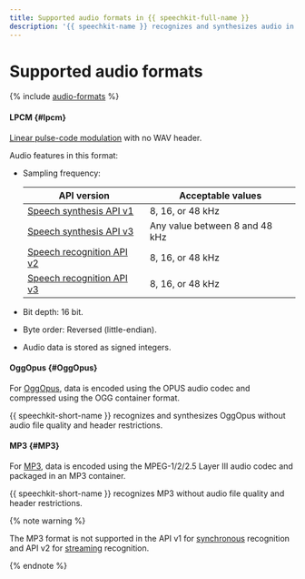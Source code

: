 ```yaml
---
title: Supported audio formats in {{ speechkit-full-name }}
description: '{{ speechkit-name }} recognizes and synthesizes audio in LPCM, OggOpus, and MP3 formats.'
---
```


# Supported audio formats

{% include [audio-formats](../_includes/speechkit/audio-formats.md) %}

#### LPCM {#lpcm}

[Linear pulse-code modulation](https://en.wikipedia.org/wiki/Pulse-code_modulation) with no WAV header.

Audio features in this format:

* Sampling frequency:

  | API version | Acceptable values |
  | --- | --- |
  | [Speech synthesis API v1](tts/index.md) | 8, 16, or 48 kHz |
  | [Speech synthesis API v3](tts-v3/api-ref/grpc/index.md) | Any value between 8 and 48 kHz |
  | [Speech recognition API v2](stt/index.md) | 8, 16, or 48 kHz |
  | [Speech recognition API v3](stt-v3/api-ref/grpc/index.md) | 8, 16, or 48 kHz |

* Bit depth: 16 bit.
* Byte order: Reversed (little-endian).
* Audio data is stored as signed integers.

#### OggOpus {#OggOpus}

For [OggOpus](https://wiki.xiph.org/OggOpus), data is encoded using the OPUS audio codec and compressed using the OGG container format.

{{ speechkit-short-name }} recognizes and synthesizes OggOpus without audio file quality and header restrictions.

#### MP3 {#MP3}

For [MP3](https://en.wikipedia.org/wiki/MP3), data is encoded using the MPEG-1/2/2.5 Layer III audio codec and packaged in an MP3 container.

{{ speechkit-short-name }} recognizes MP3 without audio file quality and header restrictions.


{% note warning %}

The MP3 format is not supported in the API v1 for [synchronous](./stt/api/request-api.md) recognition and API v2 for [streaming](./stt/api/streaming-api.md) recognition.

{% endnote %}


